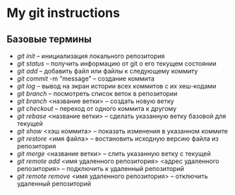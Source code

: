 # My git instructions

## Базовые термины

* *git init* – инициализация локального репозитория
* *git status* – получить информацию от git о его текущем состоянии
* *git add* – добавить файл или файлы к следующему коммиту
* *git commit* -m “message” – создание коммита
* *git log* – вывод на экран истории всех коммитов с их хеш-кодами
* *git branch* – посмотреть список веток в репозитории
* *git branch* <название ветки> – создать новую ветку
* *git checkout* – переход от одного коммита к другому
* *git rebase* <название ветки> – сделать указанную ветку базовой для текущей
* *git show* <хэш коммита> – показать изменения в указанном коммите 
* *git restore* <имя файла> – востановить исходную версию файла из репозитория
* *git merge* <название ветки> – слить указанную ветку с текущей
* *git remote add* <имя удаленного репозитория> <адрес удаленного репозитория> – подключить к удаленный репозиторий
* *git remote remove* <имя удаленного репозитория>  – отключить удаленный репозиторий
